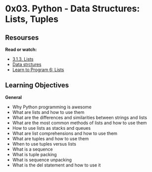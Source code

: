 # 0x03. Python - Data Structures: Lists, Tuples

## Resourses

**Read or watch:**

- [3.1.3. Lists](https://docs.python.org/3/tutorial/introduction.html#lists)
- [Data strctures](https://docs.python.org/3/tutorial/datastructures.html)
- [Learn to Program 6: Lists](https://www.youtube.com/watch?v=A1HUzrvS-Pw)

## Learning Objectives

**General**

- Why Python programming is awesome
- What are lists and how to use them
- What are the differences and similarities between strings and lists
- What are the most common methods of lists and how to use them
- How to use lists as stacks and queues
- What are list comprehensions and how to use them
- What are tuples and how to use them
- When to use tuples versus lists
- What is a sequence
- What is tuple packing
- What is sequence unpacking
- What is the del statement and how to use it
